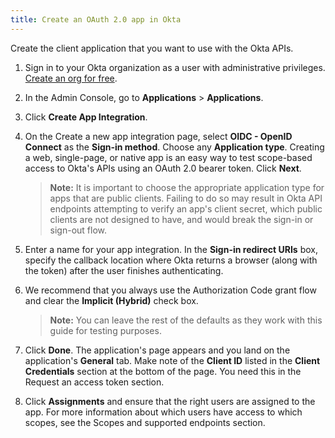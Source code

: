 ```yaml
---
title: Create an OAuth 2.0 app in Okta
---
```

Create the client application that you want to use with the Okta APIs.

1. Sign in to your Okta organization as a user with administrative privileges. [Create an org for free](https://developer.okta.com/signup).

1. In the Admin Console, go to **Applications** > **Applications**.
1. Click **Create App Integration**.
1. On the Create a new app integration page, select **OIDC - OpenID Connect** as the **Sign-in method**. Choose any **Application type**. Creating a web, single-page, or native app is an easy way to test scope-based access to Okta's APIs using an OAuth 2.0 bearer token. Click **Next**.

    > **Note:** It is important to choose the appropriate application type for apps that are public clients. Failing to do so may result in Okta API endpoints attempting to verify an app's client secret, which public clients are not designed to have, and would break the sign-in or sign-out flow.

1. Enter a name for your app integration. In the **Sign-in redirect URIs** box, specify the callback location where Okta returns a browser (along with the token) after the user finishes authenticating.
1. We recommend that you always use the Authorization Code grant flow and clear the **Implicit (Hybrid)** check box.

    > **Note:** You can leave the rest of the defaults as they work with this guide for testing purposes.

1. Click **Done**. The application's page appears and you land on the application's **General** tab. Make note of the **Client ID** listed in the **Client Credentials** section at the bottom of the page. You need this in the <GuideLink link="../request-access-token">Request an access token</GuideLink> section.
1. Click **Assignments** and ensure that the right users are assigned to the app. For more information about which users have access to which scopes, see the <GuideLink link="../scopes">Scopes and supported endpoints</GuideLink> section.

<NextSectionLink/>
